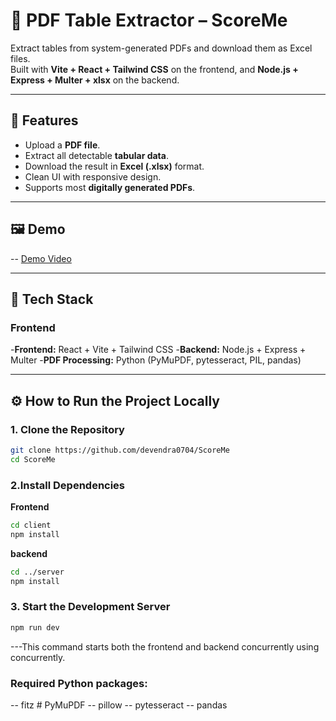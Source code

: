 # 📄 PDF Table Extractor – ScoreMe

Extract tables from system-generated PDFs and download them as Excel files.  
Built with **Vite + React + Tailwind CSS** on the frontend, and **Node.js + Express + Multer + xlsx** on the backend.

---

## 🚀 Features

- Upload a **PDF file**.
- Extract all detectable **tabular data**.
- Download the result in **Excel (.xlsx)** format.
- Clean UI with responsive design.
- Supports most **digitally generated PDFs**.

---

## 🖼️ Demo

-- [Demo Video](https://drive.google.com/file/d/1JBwbFkgkLRYpMfLwNLQGqvMGpGqFsAnN/view?usp=drive_link)

---

## 🧱 Tech Stack

### Frontend
-**Frontend:** React + Vite + Tailwind CSS
-**Backend:** Node.js + Express + Multer
-**PDF Processing:** Python (PyMuPDF, pytesseract, PIL, pandas)

---

## ⚙️ How to Run the Project Locally

### 1. Clone the Repository

```bash
git clone https://github.com/devendra0704/ScoreMe
cd ScoreMe
```
### 2.Install Dependencies
**Frontend**
```bash
cd client
npm install
```

**backend**
```bash
cd ../server
npm install
```

### 3. Start the Development Server

```bash
npm run dev
```
---This command starts both the frontend and backend concurrently using concurrently.


### Required Python packages:
-- fitz  # PyMuPDF
-- pillow
-- pytesseract
-- pandas


